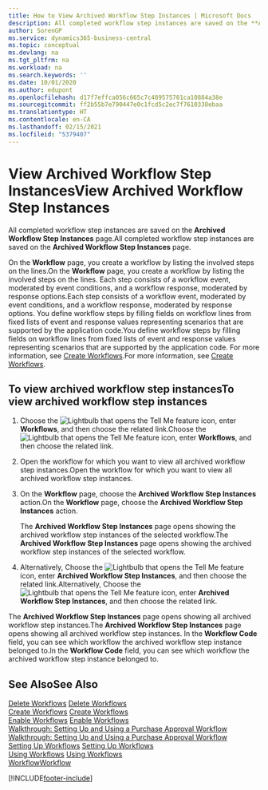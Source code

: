 ```yaml
---
title: How to View Archived Workflow Step Instances | Microsoft Docs
description: All completed workflow step instances are saved on the **Archived Workflow Step Instances** page.
author: SorenGP
ms.service: dynamics365-business-central
ms.topic: conceptual
ms.devlang: na
ms.tgt_pltfrm: na
ms.workload: na
ms.search.keywords: ''
ms.date: 10/01/2020
ms.author: edupont
ms.openlocfilehash: d17f7effca056c665c7c489575701ca10884a38e
ms.sourcegitcommit: ff2b55b7e790447e0c1fcd5c2ec7f7610338ebaa
ms.translationtype: HT
ms.contentlocale: en-CA
ms.lasthandoff: 02/15/2021
ms.locfileid: "5379407"
---
```

# <a name="view-archived-workflow-step-instances"></a><span data-ttu-id="ed40e-103">View Archived Workflow Step Instances</span><span class="sxs-lookup"><span data-stu-id="ed40e-103">View Archived Workflow Step Instances</span></span>
<span data-ttu-id="ed40e-104">All completed workflow step instances are saved on the **Archived Workflow Step Instances** page.</span><span class="sxs-lookup"><span data-stu-id="ed40e-104">All completed workflow step instances are saved on the **Archived Workflow Step Instances** page.</span></span>  

 <span data-ttu-id="ed40e-105">On the **Workflow** page, you create a workflow by listing the involved steps on the lines.</span><span class="sxs-lookup"><span data-stu-id="ed40e-105">On the **Workflow** page, you create a workflow by listing the involved steps on the lines.</span></span> <span data-ttu-id="ed40e-106">Each step consists of a workflow event, moderated by event conditions, and a workflow response, moderated by response options.</span><span class="sxs-lookup"><span data-stu-id="ed40e-106">Each step consists of a workflow event, moderated by event conditions, and a workflow response, moderated by response options.</span></span> <span data-ttu-id="ed40e-107">You define workflow steps by filling fields on workflow lines from fixed lists of event and response values representing scenarios that are supported by the application code.</span><span class="sxs-lookup"><span data-stu-id="ed40e-107">You define workflow steps by filling fields on workflow lines from fixed lists of event and response values representing scenarios that are supported by the application code.</span></span> <span data-ttu-id="ed40e-108">For more information, see [Create Workflows](across-how-to-create-workflows.md).</span><span class="sxs-lookup"><span data-stu-id="ed40e-108">For more information, see [Create Workflows](across-how-to-create-workflows.md).</span></span>  

## <a name="to-view-archived-workflow-step-instances"></a><span data-ttu-id="ed40e-109">To view archived workflow step instances</span><span class="sxs-lookup"><span data-stu-id="ed40e-109">To view archived workflow step instances</span></span>  
1.  <span data-ttu-id="ed40e-110">Choose the ![Lightbulb that opens the Tell Me feature](media/ui-search/search_small.png "Tell me what you want to do") icon, enter **Workflows**, and then choose the related link.</span><span class="sxs-lookup"><span data-stu-id="ed40e-110">Choose the ![Lightbulb that opens the Tell Me feature](media/ui-search/search_small.png "Tell me what you want to do") icon, enter **Workflows**, and then choose the related link.</span></span>  
2.  <span data-ttu-id="ed40e-111">Open the workflow for which you want to view all archived workflow step instances.</span><span class="sxs-lookup"><span data-stu-id="ed40e-111">Open the workflow for which you want to view all archived workflow step instances.</span></span>  
3.  <span data-ttu-id="ed40e-112">On the **Workflow** page, choose the **Archived Workflow Step Instances** action.</span><span class="sxs-lookup"><span data-stu-id="ed40e-112">On the **Workflow** page, choose the **Archived Workflow Step Instances** action.</span></span>  

    <span data-ttu-id="ed40e-113">The **Archived Workflow Step Instances** page opens showing the archived workflow step instances of the selected workflow.</span><span class="sxs-lookup"><span data-stu-id="ed40e-113">The **Archived Workflow Step Instances** page opens showing the archived workflow step instances of the selected workflow.</span></span>  
4.  <span data-ttu-id="ed40e-114">Alternatively, Choose the ![Lightbulb that opens the Tell Me feature](media/ui-search/search_small.png "Tell me what you want to do") icon, enter **Archived Workflow Step Instances**, and then choose the related link.</span><span class="sxs-lookup"><span data-stu-id="ed40e-114">Alternatively, Choose the ![Lightbulb that opens the Tell Me feature](media/ui-search/search_small.png "Tell me what you want to do") icon, enter **Archived Workflow Step Instances**, and then choose the related link.</span></span>  

<span data-ttu-id="ed40e-115">The **Archived Workflow Step Instances** page opens showing all archived workflow step instances.</span><span class="sxs-lookup"><span data-stu-id="ed40e-115">The **Archived Workflow Step Instances** page opens showing all archived workflow step instances.</span></span> <span data-ttu-id="ed40e-116">In the **Workflow Code** field, you can see which workflow the archived workflow step instance belonged to.</span><span class="sxs-lookup"><span data-stu-id="ed40e-116">In the **Workflow Code** field, you can see which workflow the archived workflow step instance belonged to.</span></span>  

## <a name="see-also"></a><span data-ttu-id="ed40e-117">See Also</span><span class="sxs-lookup"><span data-stu-id="ed40e-117">See Also</span></span>  
 <span data-ttu-id="ed40e-118">[Delete Workflows](across-how-to-delete-workflows.md) </span><span class="sxs-lookup"><span data-stu-id="ed40e-118">[Delete Workflows](across-how-to-delete-workflows.md) </span></span>  
 <span data-ttu-id="ed40e-119">[Create Workflows](across-how-to-create-workflows.md) </span><span class="sxs-lookup"><span data-stu-id="ed40e-119">[Create Workflows](across-how-to-create-workflows.md) </span></span>  
 <span data-ttu-id="ed40e-120">[Enable Workflows](across-how-to-enable-workflows.md) </span><span class="sxs-lookup"><span data-stu-id="ed40e-120">[Enable Workflows](across-how-to-enable-workflows.md) </span></span>  
 <span data-ttu-id="ed40e-121">[Walkthrough: Setting Up and Using a Purchase Approval Workflow](walkthrough-setting-up-and-using-a-purchase-approval-workflow.md) </span><span class="sxs-lookup"><span data-stu-id="ed40e-121">[Walkthrough: Setting Up and Using a Purchase Approval Workflow](walkthrough-setting-up-and-using-a-purchase-approval-workflow.md) </span></span>  
 <span data-ttu-id="ed40e-122">[Setting Up Workflows](across-set-up-workflows.md) </span><span class="sxs-lookup"><span data-stu-id="ed40e-122">[Setting Up Workflows](across-set-up-workflows.md) </span></span>  
 <span data-ttu-id="ed40e-123">[Using Workflows](across-use-workflows.md) </span><span class="sxs-lookup"><span data-stu-id="ed40e-123">[Using Workflows](across-use-workflows.md) </span></span>  
 [<span data-ttu-id="ed40e-124">Workflow</span><span class="sxs-lookup"><span data-stu-id="ed40e-124">Workflow</span></span>](across-workflow.md)


[!INCLUDE[footer-include](includes/footer-banner.md)]